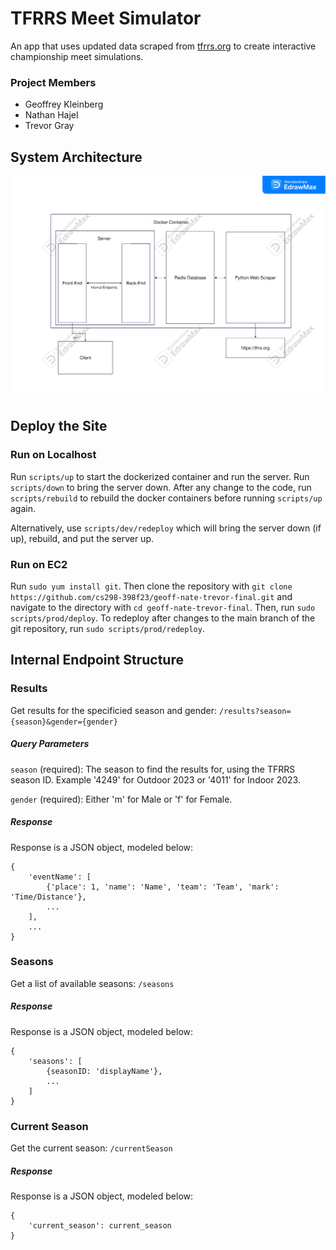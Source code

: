# TFRRS Meet Simulator
An app that uses updated data scraped from [tfrrs.org](https://www.tfrrs.org/) to create interactive championship meet simulations.

### Project Members
- Geoffrey Kleinberg
- Nathan Hajel
- Trevor Gray

## System Architecture

![System Diagram](architecture.png)

## Deploy the Site

### Run on Localhost

Run `scripts/up` to start the dockerized container and run the server. Run `scripts/down` to bring the server down. After any change to the code, run `scripts/rebuild` to rebuild the docker containers before running `scripts/up` again.

Alternatively, use `scripts/dev/redeploy` which will bring the server down (if up), rebuild, and put the server up.

### Run on EC2

Run `sudo yum install git`. Then clone the repository with `git clone https://github.com/cs298-398f23/geoff-nate-trevor-final.git` and navigate to the directory with `cd geoff-nate-trevor-final`. Then, run `sudo scripts/prod/deploy`. To redeploy after changes to the main branch of the git repository, run `sudo scripts/prod/redeploy`.

## Internal Endpoint Structure

### Results

Get results for the specificied season and gender: `/results?season={season}&gender={gender}`

##### Query Parameters

`season` (required): The season to find the results for, using the TFRRS season ID. Example '4249' for Outdoor 2023 or '4011' for Indoor 2023.

`gender` (required): Either 'm' for Male or 'f' for Female.

##### Response

Response is a JSON object, modeled below:

```
{
    'eventName': [
        {'place': 1, 'name': 'Name', 'team': 'Team', 'mark': 'Time/Distance'},
        ...
    ],
    ...
}
```

### Seasons

Get a list of available seasons: `/seasons`

##### Response

Response is a JSON object, modeled below:

```
{
    'seasons': [
        {seasonID: 'displayName'},
        ...
    ]
}
```

### Current Season

Get the current season: `/currentSeason`

##### Response

Response is a JSON object, modeled below:

```
{
    'current_season': current_season
}
```